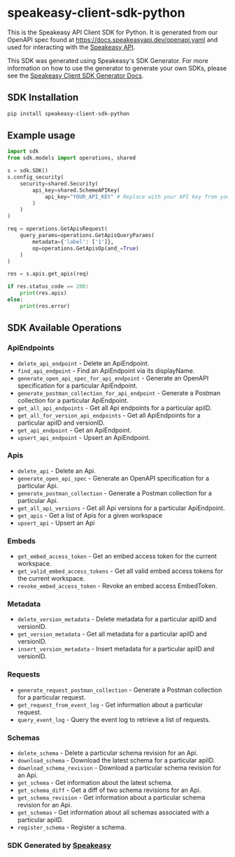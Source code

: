 # speakeasy-client-sdk-python

This is the Speakeasy API Client SDK for Python. It is generated from our OpenAPI spec found at https://docs.speakeasyapi.dev/openapi.yaml and used for interacting with the [Speakeasy API](https://docs.speakeasyapi.dev/docs/speakeasy-api/speakeasy-api).

This SDK was generated using Speakeasy's SDK Generator. For more information on how to use the generator to generate your own SDKs, please see the [Speakeasy Client SDK Generator Docs](https://docs.speakeasyapi.dev/docs/using-speakeasy/client-sdks).

<!-- Start SDK Installation -->
## SDK Installation

```bash
pip install speakeasy-client-sdk-python
```
<!-- End SDK Installation -->

## Example usage
```python
import sdk
from sdk.models import operations, shared

s = sdk.SDK()
s.config_security(
    security=shared.Security(
        api_key=shared.SchemeAPIKey(
            api_key="YOUR_API_KEY" # Replace with your API key from your Speakeasy Workspace
        )
    )
)

req = operations.GetApisRequest(
    query_params=operations.GetApisQueryParams(
        metadata={'label': ['1']},
        op=operations.GetApisOp(and_=True)
    )
)

res = s.apis.get_apis(req)

if res.status_code == 200:
    print(res.apis)
else:
    print(res.error)

```


<!-- Start SDK Available Operations -->
## SDK Available Operations

### ApiEndpoints

* `delete_api_endpoint` - Delete an ApiEndpoint.
* `find_api_endpoint` - Find an ApiEndpoint via its displayName.
* `generate_open_api_spec_for_api_endpoint` - Generate an OpenAPI specification for a particular ApiEndpoint.
* `generate_postman_collection_for_api_endpoint` - Generate a Postman collection for a particular ApiEndpoint.
* `get_all_api_endpoints` - Get all Api endpoints for a particular apiID.
* `get_all_for_version_api_endpoints` - Get all ApiEndpoints for a particular apiID and versionID.
* `get_api_endpoint` - Get an ApiEndpoint.
* `upsert_api_endpoint` - Upsert an ApiEndpoint.

### Apis

* `delete_api` - Delete an Api.
* `generate_open_api_spec` - Generate an OpenAPI specification for a particular Api.
* `generate_postman_collection` - Generate a Postman collection for a particular Api.
* `get_all_api_versions` - Get all Api versions for a particular ApiEndpoint.
* `get_apis` - Get a list of Apis for a given workspace
* `upsert_api` - Upsert an Api

### Embeds

* `get_embed_access_token` - Get an embed access token for the current workspace.
* `get_valid_embed_access_tokens` - Get all valid embed access tokens for the current workspace.
* `revoke_embed_access_token` - Revoke an embed access EmbedToken.

### Metadata

* `delete_version_metadata` - Delete metadata for a particular apiID and versionID.
* `get_version_metadata` - Get all metadata for a particular apiID and versionID.
* `insert_version_metadata` - Insert metadata for a particular apiID and versionID.

### Requests

* `generate_request_postman_collection` - Generate a Postman collection for a particular request.
* `get_request_from_event_log` - Get information about a particular request.
* `query_event_log` - Query the event log to retrieve a list of requests.

### Schemas

* `delete_schema` - Delete a particular schema revision for an Api.
* `download_schema` - Download the latest schema for a particular apiID.
* `download_schema_revision` - Download a particular schema revision for an Api.
* `get_schema` - Get information about the latest schema.
* `get_schema_diff` - Get a diff of two schema revisions for an Api.
* `get_schema_revision` - Get information about a particular schema revision for an Api.
* `get_schemas` - Get information about all schemas associated with a particular apiID.
* `register_schema` - Register a schema.

<!-- End SDK Available Operations -->

### SDK Generated by [Speakeasy](https://docs.speakeasyapi.dev/docs/using-speakeasy/client-sdks)
